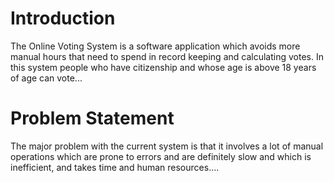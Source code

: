 # Introduction

 The Online Voting System is a software application which avoids more manual hours that need to spend in record keeping and calculating votes.
In this system people who have citizenship and whose age is above 18 years of age can vote...

# Problem Statement

  The major problem with the current system is that it involves a lot of manual operations which are prone to errors and are definitely slow and which is inefficient,
and takes time and human resources....
 
